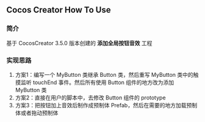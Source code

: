 ## Cocos Creator How To Use

### 简介

基于 CocosCreator 3.5.0 版本创建的 **添加全局按钮音效** 工程

### 实现思路
1. 方案1：编写一个 MyButton 类继承 Button 类，然后重写 MyButton 类中的触摸监听 touchEnd 事件。然后所有使用 Button 组件的地方改为添加 MyButton 类
2. 方案2：直接在用户的脚本中，去修改 Button 组件的 prototype
3. 方案3：把按钮加上音效后制作成预制体 Prefab，然后在需要的地方加载预制体或者拖动预制体